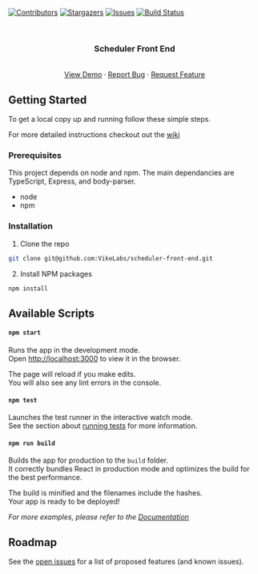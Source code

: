 [![Contributors][contributors-shield]][contributors-url]
[![Stargazers][stars-shield]][stars-url]
[![Issues][issues-shield]][issues-url]
[![Build Status][build-shield]][build-url]

<!-- PROJECT LOGO -->
<br />
<p align="center">
 
  <h3 align="center">Scheduler Front End</h3>

  <p align="center">
    <br />
    <a href="">View Demo</a>
    ·
    <a href="https://github.com/VikeLabs/scheduler-front-end/issues">Report Bug</a>
    ·
    <a href="https://github.com/VikeLabs/scheduler-front-end/issues">Request Feature</a>
  </p>
</p>

<!-- GETTING STARTED -->
## Getting Started

To get a local copy up and running follow these simple steps. 

For more detailed instructions checkout out the <a href="https://github.com/VikeLabs/scheduler-front-end/wiki/Setup">wiki</a>

### Prerequisites

This project depends on node and npm. The main dependancies are TypeScript, Express, and body-parser.
* node
* npm

### Installation
 
1. Clone the repo
```sh
git clone git@github.com:VikeLabs/scheduler-front-end.git
```

2. Install NPM packages
```sh
npm install
```

<!-- USAGE EXAMPLES -->
## Available Scripts

#### `npm start`
Runs the app in the development mode.<br />
Open [http://localhost:3000](http://localhost:3000) to view it in the browser.

The page will reload if you make edits.<br />
You will also see any lint errors in the console.

#### `npm test`

Launches the test runner in the interactive watch mode.<br />
See the section about [running tests](https://facebook.github.io/create-react-app/docs/running-tests) for more information.

#### `npm run build`

Builds the app for production to the `build` folder.<br />
It correctly bundles React in production mode and optimizes the build for the best performance.

The build is minified and the filenames include the hashes.<br />
Your app is ready to be deployed!

_For more examples, please refer to the [Documentation](https://github.com/VikeLabs/scheduler-front-end/wiki)_

<!-- ROADMAP -->
## Roadmap

See the [open issues](https://github.com/VikeLabs/scheduler-front-end/issues) for a list of proposed features (and known issues).


<!-- MARKDOWN LINKS & IMAGES -->
<!-- https://www.markdownguide.org/basic-syntax/#reference-style-links -->
[contributors-shield]: https://img.shields.io/github/contributors/VikeLabs/scheduler-front-end.svg?style=flat-square
[contributors-url]: https://github.com/VikeLabs/scheduler-front-end/graphs/contributors
[stars-shield]: https://img.shields.io/github/stars/VikeLabs/scheduler-front-end.svg?style=flat-square
[stars-url]: https://github.com/VikeLabs/scheduler-front-end/stargazers
[issues-shield]: https://img.shields.io/github/issues/VikeLabs/scheduler-front-end.svg?style=flat-square
[issues-url]: https://github.com/othneildrew/VikeLabs/scheduler-front-end/issues
[build-shield]: https://travis-ci.com/VikeLabs/scheduler-front-end.svg?branch=master
[build-url]: https://travis-ci.com/VikeLabs/scheduler-front-end
